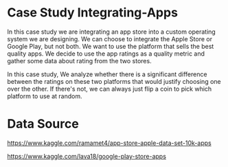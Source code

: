 # Case Study Integrating-Apps

In this case study we are integrating an app store into a custom operating system we are designing. We can choose to integrate the Apple Store or Google Play, but not both. We want to use the platform that sells the best quality apps. We decide to use the app ratings as a quality metric and gather some data about rating from the two stores. 

In this case study, We analyze whether there is a significant difference between the ratings on these two platforms that would justify choosing one over the other. If there's not, we can always just flip a coin to pick which platform to use at random. 

# Data Source

https://www.kaggle.com/ramamet4/app-store-apple-data-set-10k-apps

https://www.kaggle.com/lava18/google-play-store-apps
